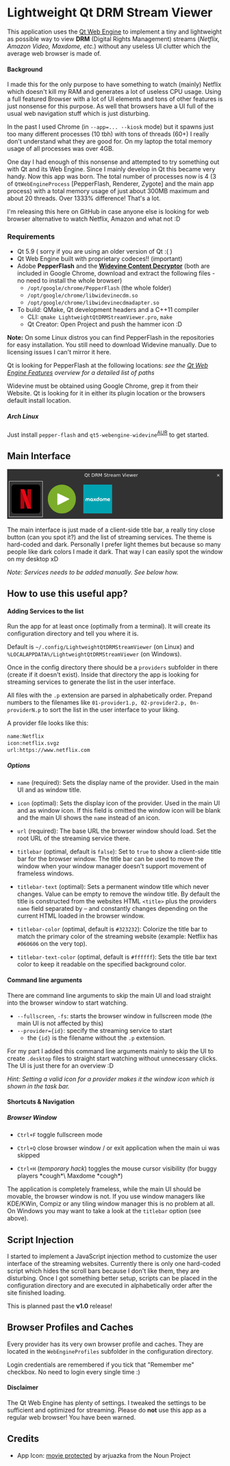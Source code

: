 # Lightweight Qt DRM Stream Viewer

This application uses the [Qt Web Engine](https://wiki.qt.io/QtWebEngine) to implement a tiny and lightweight as possible way to view **DRM** (Digital Rights Management) streams (*Netflix, Amazon Video, Maxdome, etc.*) without any useless UI clutter which the average web browser is made of.


#### Background

I made this for the only purpose to have something to watch (mainly) Netflix which doesn't kill my RAM and generates a lot of useless CPU usage. Using a full featured Browser with a lot of UI elements and tons of other features is just nonsense for this purpose. As well that browsers have a UI full of the usual web navigation stuff which is just disturbing.

In the past I used Chrome (in `--app=... --kiosk` mode) but it spawns just too many different processes (10 tbh) with tons of threads (60+) I really don't understand what they are good for. On my laptop the total memory usage of all processes was over 4GB.

One day I had enough of this nonsense and attempted to try something out with Qt and its Web Engine. Since I mainly develop in Qt this became very handy. Now this app was born. The total number of processes now is 4 (3 of `QtWebEngineProcess` [PepperFlash, Renderer, Zygote] and the main app process) with a total memory usage of just about 300MB maximum and about 20 threads. Over 1333% difference! That's a lot.

I'm releasing this here on GitHub in case anyone else is looking for web browser alternative to watch Netflix, Amazon and what not :D

### Requirements

- Qt 5.9 ( sorry if you are using an older version of Qt :( )
- Qt Web Engine built with proprietary codeces!! (important)
- Adobe **PepperFlash** and the [**Widevine Content Decryptor**](https://www.widevine.com/) (both are included in Google Chrome, download and extract the following files - no need to install the whole browser)
  - `/opt/google/chrome/PepperFlash` (the whole folder)
  - `/opt/google/chrome/libwidevinecdm.so`
  - `/opt/google/chrome/libwidevinecdmadapter.so`
- To build: QMake, Qt development headers and a C++11 compiler
  - CLI: `qmake LightweightQtDRMStreamViewer.pro`, `make`
  - Qt Creator: Open Project and push the hammer icon  :D

**Note:** On some Linux distros you can find PepperFlash in the repositories for easy installation. You still need to download Widevine manually. Due to licensing issues I can't mirror it here.

Qt is looking for PepperFlash at the following locations: *see the* [*Qt Web Engine Features*](https://doc.qt.io/qt-5/qtwebengine-features.html#pepper-flash-player-plugin-support) *overview for a detailed list of paths*

Widevine must be obtained using Google Chrome, grep it from their Website. Qt is looking for it in either its plugin location or the browsers default install location.

##### Arch Linux

Just install `pepper-flash` and `qt5-webengine-widevine`<sup>[AUR](https://aur.archlinux.org/packages/qt5-webengine-widevine/)</sup> to get started.

## Main Interface

![Main Interface](.github/main_ui.png "Main Interface")

The main interface is just made of a client-side title bar, a really tiny close button (can you spot it?) and the list of streaming services. The theme is hard-coded and dark. Personally I prefer light themes but because so many people like dark colors I made it dark. That way I can easily spot the window on my desktop xD

*Note: Services needs to be added manually. See below how.*


## How to use this useful app?

#### Adding Services to the list

Run the app for at least once (optimally from a terminal). It will create its configuration directory and tell you where it is.

Default is `~/.config/LightweightQtDRMStreamViewer` (on Linux) and `%LOCALAPPDATA%/LightweightQtDRMStreamViewer` (on Windows).

Once in the config directory there should be a `providers` subfolder in there (create if it doesn't exist). Inside that directory the app is looking for streaming services to generate the list in the user interface.

All files with the `.p` extension are parsed in alphabetically order. Prepand numbers to the filenames like `01-provider1.p, 02-provider2.p, 0n-providerN.p` to sort the list in the user interface to your liking.

A provider file looks like this:
```plain
name:Netflix
icon:netflix.svgz
url:https://www.netflix.com
```

##### Options

 - `name` (required):
   Sets the display name of the provider. Used in the main UI and as window title.

 - `icon` (optimal):
   Sets the display icon of the provider. Used in the main UI and as window icon. If this field is omitted the window icon will be blank and the main UI shows the `name` instead of an icon.

 - `url` (required):
   The base URL the browser window should load. Set the root URL of the streaming service there.

 - `titlebar` (optimal, default is `false`):
   Set to `true` to show a client-side title bar for the browser window. The title bar can be used to move the window when your window manager doesn't support movement of frameless windows.

 - `titlebar-text` (optimal):
   Sets a permanent window title which never changes. Value can be empty to remove the window title. By default the title is constructed from the websites HTML `<title>` plus the providers `name` field separated by `─` and constantly changes depending on the current HTML loaded in the browser window.

 - `titlebar-color` (optimal, default is `#323232`):
   Colorize the title bar to match the primary color of the streaming website (example: Netflix has `#060606` on the very top).

 - `titlebar-text-color` (optimal, default is `#ffffff`):
   Sets the title bar text color to keep it readable on the specified background color.


#### Command line arguments

There are command line arguments to skip the main UI and load straight into the browser window to start watching.

- `--fullscreen`, `-fs`: starts the browser window in fullscreen mode (the main UI is not affected by this)
- `--provider={id}`: specify the streaming service to start
  - the `{id}` is the filename without the `.p` extension.

For my part I added this command line arguments mainly to skip the UI to create `.desktop` files to straight start watching without unnecessary clicks. The UI is just there for an overview :D

*Hint: Setting a valid icon for a provider makes it the window icon which is shown in the task bar.*

#### Shortcuts & Navigation

##### Browser Window

- `Ctrl+F` toggle fullscreen mode
- `Ctrl+Q` close browser window / or exit application when the main ui was skipped

- `Ctrl+H` (*temporary hack*) toggles the mouse cursor visibility (for buggy players \*cough*\ Maxdome \*cough*\)

The application is completely frameless, while the main UI should be movable, the browser window is not. If you use window managers like KDE/KWin, Compiz or any tiling window manager this is no problem at all. On Windows you may want to take a look at the `titlebar` option (see above).

## Script Injection

I started to implement a JavaScript injection method to customize the user interface of the streaming websites. Currently there is only one hard-coded script which hides the scroll bars because I don't like them, they are disturbing. Once I got something better setup, scripts can be placed in the configuration directory and are executed in alphabetically order after the site finished loading.

This is planned past the **v1.0** release!


## Browser Profiles and Caches

Every provider has its very own browser profile and caches. They are located in the `WebEngineProfiles` subfolder in the configuration directory.

Login credentials are remembered if you tick that "Remember me" checkbox. No need to login every single time :)

#### Disclaimer

The Qt Web Engine has plenty of settings. I tweaked the settings to be sufficient and optimized for streaming. Please do **not** use this app as a regular web browser! You have been warned.


## Credits

 - App Icon:
   [movie protected](https://thenounproject.com/search/?q=movie&i=556272) by arjuazka from the Noun Project

